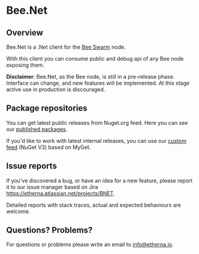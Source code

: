 ﻿Bee.Net
=========

## Overview

Bee.Net is a .Net client for the [Bee Swarm](https://github.com/ethersphere/bee) node.

With this client you can consume public and debug api of any Bee node exposing them.

**Disclaimer**: Bee.Net, as the Bee node, is still in a pre-release phase. Interface can change, and new features will be implemented. At this stage active use in production is discouraged.

Package repositories
--------------------

You can get latest public releases from Nuget.org feed. Here you can see our [published packages](https://www.nuget.org/profiles/etherna).

If you'd like to work with latest internal releases, you can use our [custom feed](https://www.myget.org/F/etherna/api/v3/index.json) (NuGet V3) based on MyGet.

Issue reports
-------------

If you've discovered a bug, or have an idea for a new feature, please report it to our issue manager based on Jira https://etherna.atlassian.net/projects/BNET.

Detailed reports with stack traces, actual and expected behaviours are welcome.

Questions? Problems?
---------------------

For questions or problems please write an email to [info@etherna.io](mailto:info@etherna.io).
